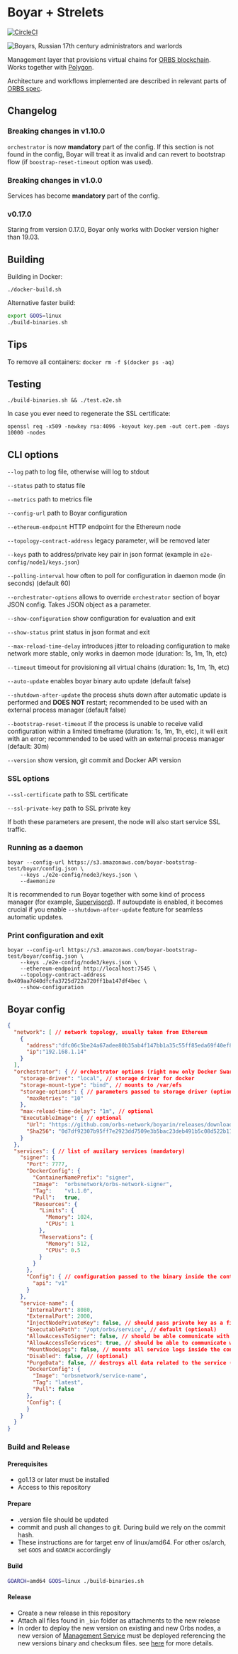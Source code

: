 # Boyar + Strelets

[![CircleCI](https://circleci.com/gh/orbs-network/boyarin/tree/master.svg?style=svg)](https://circleci.com/gh/orbs-network/boyarin/tree/master)

![Boyars, Russian 17th century administrators and warlords](boyars.jpg)

Management layer that provisions virtual chains for [ORBS blockchain](https://github.com/orbs-network/orbs-network-go/). Works together with [Polygon](https://github.com/orbs-network/polygon).

Architecture and workflows implemented are described in relevant parts of [ORBS spec](https://github.com/orbs-network/orbs-spec/blob/master/node-architecture/BOYAR.md).

## Changelog

### Breaking changes in v1.10.0

`orchestrator` is now **mandatory** part of the config. If this section is not found in the config, Boyar will treat it as invalid and can revert to bootstrap flow (if `boostrap-reset-timeout` option was used).

### Breaking changes in v1.0.0

Services has become **mandatory** part of the config.

### v0.17.0

Staring from version 0.17.0, Boyar only works with Docker version higher than 19.03.

## Building

Building in Docker:

```
./docker-build.sh
```

Alternative faster build:

```bash
export GOOS=linux
./build-binaries.sh
```

## Tips

To remove all containers: `docker rm -f $(docker ps -aq)`

## Testing

`./build-binaries.sh && ./test.e2e.sh`

In case you ever need to regenerate the SSL certificate:

`openssl req -x509 -newkey rsa:4096 -keyout key.pem -out cert.pem -days 10000 -nodes`

## CLI options

`--log` path to log file, otherwise will log to stdout

`--status` path to status file

`--metrics` path to metrics file

`--config-url` path to Boyar configuration

`--ethereum-endpoint` HTTP endpoint for the Ethereum node

`--topology-contract-address` legacy parameter, will be removed later

`--keys` path to address/private key pair in json format (example in `e2e-config/node1/keys.json`)

`--polling-interval` how often to poll for configuration in daemon mode (in seconds) (default 60)

`--orchestrator-options` allows to override `orchestrator` section of boyar JSON config. Takes JSON object as a parameter.

`--show-configuration` show configuration for evaluation and exit

`--show-status` print status in json format and exit

`--max-reload-time-delay` introduces jitter to reloading configuration to make network more stable, only works in daemon mode (duration: 1s, 1m, 1h, etc)

`--timeout` timeout for provisioning all virtual chains (duration: 1s, 1m, 1h, etc)

`--auto-update` enables boyar binary auto update (default false)

`--shutdown-after-update` the process shuts down after automatic update is performed and **DOES NOT** restart; recommended to be used with an external process manager (default false)

`--bootstrap-reset-timeout` if the process is unable to receive valid configuration within a limited timeframe (duration: 1s, 1m, 1h, etc), it will exit with an error; recommended to be used with an external process manager (default: 30m)

`--version` show version, git commit and Docker API version

### SSL options

`--ssl-certificate` path to SSL certificate

`--ssl-private-key` path to SSL private key

If both these parameters are present, the node will also start service SSL traffic.

### Running as a daemon

    boyar --config-url https://s3.amazonaws.com/boyar-bootstrap-test/boyar/config.json \
        --keys ./e2e-config/node3/keys.json \
        --daemonize

It is recommended to run Boyar together with some kind of process manager (for example, [Supervisord](http://supervisord.org)).
If autoupdate is enabled, it becomes crucial if you enable `--shutdown-after-update` feature for seamless automatic updates.

### Print configuration and exit

    boyar --config-url https://s3.amazonaws.com/boyar-bootstrap-test/boyar/config.json \
        --keys ./e2e-config/node3/keys.json \
        --ethereum-endpoint http://localhost:7545 \
        --topology-contract-address 0x409aa7d40dfcfa3725d722a720ff1ba147df4bec \
        --show-configuration

## Boyar config

```json
{
  "network": [ // network topology, usually taken from Ethereum
    {
      "address":"dfc06c5be24a67adee80b35ab4f147bb1a35c55ff85eda69f40ef827bddec173",
      "ip":"192.168.1.14"
    }
  ],
  "orchestrator": { // orchestrator options (right now only Docker Swarm is supported)
    "storage-driver": "local", // storage driver for docker
    "storage-mount-type": "bind", // mounts to /var/efs
    "storage-options": { // parameters passed to storage driver (optional)
      "maxRetries": "10"
    },
    "max-reload-time-delay": "1m", // optional
    "ExecutableImage": { // optional
      "Url": "https://github.com/orbs-network/boyarin/releases/download/v1.8.0/boyar-v1.8.0.bin",
      "Sha256": "0d7df92307b95ff7e2923dd7509e3b5bac23deb491b5c08d522b11ac08d78e02"
    }
  },
  "services": { // list of auxilary services (mandatory)
    "signer": {
      "Port": 7777,
      "DockerConfig": {
        "ContainerNamePrefix": "signer",
        "Image":  "orbsnetwork/orbs-network-signer",
        "Tag":    "v1.1.0",
        "Pull":   true,
        "Resources": {
          "Limits": {
            "Memory": 1024,
            "CPUs": 1
          },
          "Reservations": {
            "Memory": 512,
            "CPUs": 0.5
          }
        }
      },
      "Config": { // configuration passed to the binary inside the container
        "api": "v1"
      }
    },
    "service-name": {
      "InternalPort": 8080,
      "ExternalPort": 2000,
      "InjectNodePrivateKey": false, // should pass private key as a file; **never** set it to true, default false (optional)
      "ExecutablePath": "/opt/orbs/service", // default (optional)
      "AllowAccessToSigner": false, // should be able communicate with the signer service, default false (optional)
      "AllowAccessToServices": true, // should be able to communicate with other services, default true (optional)
      "MountNodeLogs": false, // mounts all service logs inside the container, default false (optional)
      "Disabled": false, // (optional)
      "PurgeData": false, // destroys all data related to the service (logs, cache, status), only works with EFS (optional)
      "DockerConfig": {
        "Image": "orbsnetwork/service-name",
        "Tag": "latest",
        "Pull": false
      },
      "Config": {
      }
    }
  }
}
```

### Build and Release

#### Prerequisites 
- go1.13 or later must be installed
- Access to this repository

#### Prepare
- .version file should be updated
- commit and push all changes to git. During build we rely on the commit hash.
- These instructions are for target env of linux/amd64. For other os/arch, set `GOOS` and `GOARCH` accordingly 

#### Build 
```bash
GOARCH=amd64 GOOS=linux ./build-binaries.sh
```

#### Release 
- Create a new release in this repository
- Attach all files found in `_bin` folder as attachments to the new release
- In order to deploy the new version on existing and new Orbs nodes, a new version of [Management Service](https://github.com/orbs-network/management-service) must be deployed referencing the new versions binary and checksum files. see [here](https://github.com/orbs-network/management-service) for more details.
